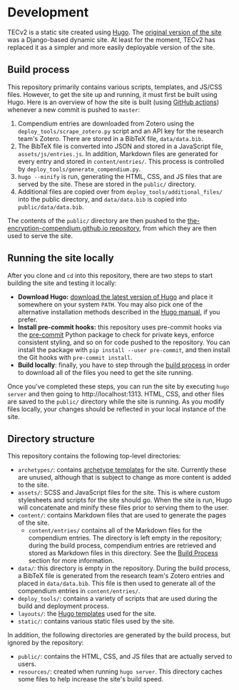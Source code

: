 # Development

TECv2 is a static site created using [Hugo](https://gohugo.io). The [original version of the site](https://github.com/The-Encryption-Compendium/the-encryption-compendium) was a Django-based dynamic site. At least for the moment, TECv2 has replaced it as a simpler and more easily deployable version of the site.

## Build process

This repository primarily contains various scripts, templates, and JS/CSS files. However, to get the site up and running, it must first be built using Hugo. Here is an overview of how the site is built (using [GitHub actions](.github/workflows/ghpages.yml)) whenever a new commit is pushed to `master`:

1. Compendium entries are downloaded from Zotero using the `deploy_tools/scrape_zotero.py` script and an API key for the research team's Zotero. There are stored in a BibTeX file, `data/data.bib`.
2. The BibTeX file is converted into JSON and stored in a JavaScript file, `assets/js/entries.js`. In addition, Markdown files are generated for every entry and stored in `content/entries/`. This process is controlled by `deploy_tools/generate_compendium.py`.
3. `hugo --minify` is run, generating the HTML, CSS, and JS files that are served by the site. These are stored in the `public/` directory.
4. Additional files are copied over from `deploy_tools/additional_files/` into the public directory, and `data/data.bib` is copied into `public/data/data.bib`.

The contents of the `public/` directory are then pushed to the [the-encryption-compendium.github.io repository](https://github.com/The-Encryption-Compendium/the-encryption-compendium.github.io), from which they are then used to serve the site.

## Running the site locally

After you clone and `cd` into this repository, there are two steps to start building the site and testing it locally:

- **Download Hugo:** [download the latest version of Hugo](https://github.com/gohugoio/hugo/releases) and place it somewhere on your system `PATH`. You may also pick one of the alternative installation methods described in the [Hugo manual](https://gohugo.io/getting-started/installing/), if you prefer.
- **Install pre-commit hooks:** this repository uses pre-commit hooks via the [pre-commit](https://pre-commit.com/) Python package to check for private keys, enforce consistent styling, and so on for code pushed to the repository. You can install the package with `pip install --user pre-commit`, and then install the Git hooks with `pre-commit install`.
- **Build locally**: finally, you have to step through the [build process](#build-process) in order to download all of the files you need to get the site running.

Once you've completed these steps, you can run the site by executing `hugo server` and then going to http://localhost:1313. HTML, CSS, and other files are saved to the `public/` directory while the site is running. As you modify files locally, your changes should be reflected in your local instance of the site.

## Directory structure

This repository contains the following top-level directories:

- `archetypes/`: contains [archetype templates](https://gohugo.io/content-management/archetypes/) for the site. Currently these are unused, although that is subject to change as more content is added to the site.
- `assets/`: SCSS and JavaScript files for the site. This is where custom stylesheets and scripts for the site should go. When the site is run, Hugo will concatenate and minify these files prior to serving them to the user.
- `content/`: contains Markdown files that are used to generate the pages of the site.
  - `content/entries/` contains all of the Markdown files for the compendium entries. The directory is left empty in the repository; during the build process, compendium entries are retrieved and stored as Markdown files in this directory. See the [Build Process](#build-process) section for more information.
- `data/`: this directory is empty in the repository. During the build process, a BibTeX file is generated from the research team's Zotero entries and placed in `data/data.bib`. This file is then used to generate all of the compendium entries in `content/entries/`.
- `deploy_tools/`: contains a variety of scripts that are used during the build and deployment process.
- `layouts/`: the [Hugo templates](https://gohugo.io/templates/) used for the site.
- `static/`: contains various static files used by the site.

In addition, the following directories are generated by the build process, but ignored by the repository:

- `public/`: contains the HTML, CSS, and JS files that are actually served to users.
- `resources/`: created when running `hugo server`. This directory caches some files to help increase the site's build speed.

